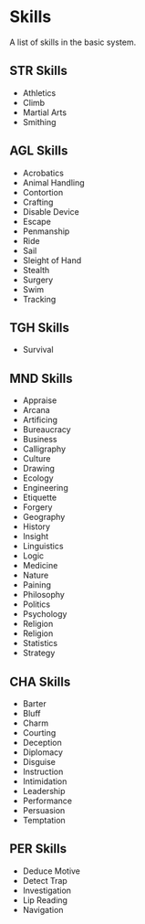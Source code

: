 # Skills

A list of skills in the basic system.

## STR Skills

- Athletics
- Climb
- Martial Arts
- Smithing

## AGL Skills

- Acrobatics
- Animal Handling
- Contortion
- Crafting
- Disable Device
- Escape
- Penmanship
- Ride
- Sail
- Sleight of Hand
- Stealth
- Surgery
- Swim
- Tracking

## TGH Skills

- Survival

## MND Skills

- Appraise
- Arcana
- Artificing
- Bureaucracy
- Business
- Calligraphy
- Culture
- Drawing
- Ecology
- Engineering
- Etiquette
- Forgery
- Geography
- History
- Insight
- Linguistics
- Logic
- Medicine
- Nature
- Paining
- Philosophy
- Politics
- Psychology
- Religion
- Religion
- Statistics
- Strategy

## CHA Skills

- Barter
- Bluff
- Charm
- Courting
- Deception
- Diplomacy
- Disguise
- Instruction
- Intimidation
- Leadership
- Performance
- Persuasion
- Temptation

## PER Skills

- Deduce Motive
- Detect Trap
- Investigation
- Lip Reading
- Navigation
